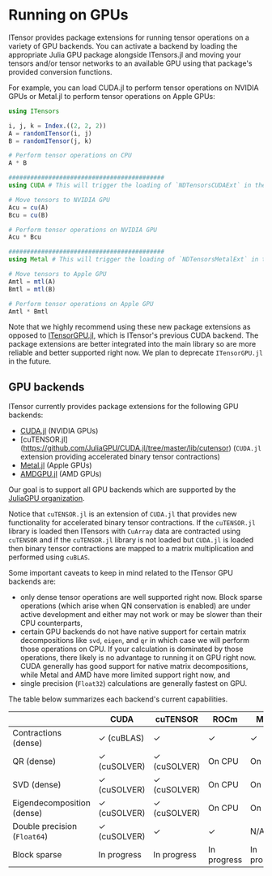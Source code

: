 # Running on GPUs

ITensor provides package extensions for running tensor operations on a variety of GPU backends.
You can activate a backend by loading the appropriate Julia GPU package alongside ITensors.jl
and moving your tensors and/or tensor networks to an available GPU using that package's provided conversion functions.

For example, you can load CUDA.jl to perform tensor operations on NVIDIA GPUs or Metal.jl to perform tensor operations on Apple GPUs:

```julia
using ITensors

i, j, k = Index.((2, 2, 2))
A = randomITensor(i, j)
B = randomITensor(j, k)

# Perform tensor operations on CPU
A * B

###########################################
using CUDA # This will trigger the loading of `NDTensorsCUDAExt` in the background

# Move tensors to NVIDIA GPU
Acu = cu(A)
Bcu = cu(B)

# Perform tensor operations on NVIDIA GPU
Acu * Bcu

###########################################
using Metal # This will trigger the loading of `NDTensorsMetalExt` in the background

# Move tensors to Apple GPU
Amtl = mtl(A)
Bmtl = mtl(B)

# Perform tensor operations on Apple GPU
Amtl * Bmtl
```

Note that we highly recommend using these new package extensions as opposed to [ITensorGPU.jl](https://github.com/ITensor/ITensorGPU.jl), which is ITensor's previous CUDA backend. The package extensions are better integrated into the main library so are more reliable and better supported right now. We plan to deprecate `ITensorGPU.jl` in the future.

## GPU backends

ITensor currently provides
package extensions for the following GPU backends:

* [CUDA.jl](https://github.com/JuliaGPU/CUDA.jl) (NVIDIA GPUs)
* [cuTENSOR.jl] (https://github.com/JuliaGPU/CUDA.jl/tree/master/lib/cutensor) (`CUDA.jl` extension providing accelerated binary tensor contractions)
* [Metal.jl](https://github.com/JuliaGPU/Metal.jl) (Apple GPUs)
* [AMDGPU.jl](https://github.com/JuliaGPU/AMDGPU.jl) (AMD GPUs)

Our goal is to support all GPU backends which are supported by the [JuliaGPU organization](https://juliagpu.org).

Notice that `cuTENSOR.jl` is an extension of `CUDA.jl` that provides new functionality for accelerated binary tensor contractions. If the `cuTENSOR.jl` library is loaded then ITensors with `CuArray` data are contracted using `cuTENSOR` and if the `cuTENSOR.jl` library is not loaded but `CUDA.jl` is loaded then binary tensor contractions are mapped to a matrix multiplication and performed using `cuBLAS`.

Some important caveats to keep in mind related to the ITensor GPU backends are:
* only dense tensor operations are well supported right now. Block sparse operations (which arise when QN conservation is enabled) are under active development and either may not work or may be slower than their CPU counterparts,
* certain GPU backends do not have native support for certain matrix decompositions like `svd`, `eigen`, and `qr` in which case we will perform those operations on CPU. If your calculation is dominated by those operations, there likely is no advantage to running it on GPU right now. CUDA generally has good support for native matrix decompositions, while Metal and AMD have more limited support right now, and
* single precision (`Float32`) calculations are generally fastest on GPU.

The table below summarizes each backend's current capabilities.

|                              | CUDA |  cuTENSOR  | ROCm   | Metal  | oneAPI |
|------------------------------|------|------------|--------|--------|--------|
| Contractions (dense)         |   ✓ (cuBLAS)  |    ✓    |   ✓    |   ✓    |  N/A   |
| QR (dense)                   |   ✓ (cuSOLVER)  |  ✓ (cuSOLVER)  | On CPU | On CPU |  N/A   |
| SVD (dense)                  |   ✓ (cuSOLVER) |  ✓ (cuSOLVER)  | On CPU | On CPU |  N/A   |
| Eigendecomposition (dense)   |   ✓ (cuSOLVER) |  ✓ (cuSOLVER)  | On CPU | On CPU |  N/A   |
| Double precision (`Float64`) |   ✓ (cuSOLVER) |  ✓  |   ✓    |  N/A   |  N/A   |
| Block sparse                 |  In progress |  In progress  |  In progress   |  In progress   |  N/A   |
